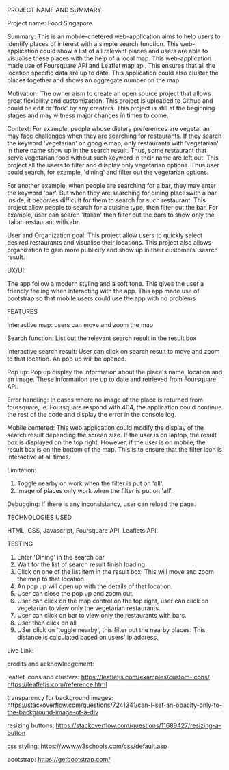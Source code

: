 PROJECT NAME AND SUMMARY

Project name: Food Singapore

Summary: This is an mobile-cnetered web-application aims to help users to identify places of interest with a simple search function. This web-application could show a list of all relevant places and users are able to visualise these places with the help of a local map. This web-application made use of Foursquare API and Leaflet map api. This ensures that all the location specific data are up to date. This application could also cluster the places together and shows an aggregate number on the map.

Motivation: The owner aism to create an open source project that allows great flexibility and customization. This project is uploaded to Github and could be edit or 'fork' by any creaters. This project is still at the beginning stages and may witness major changes in times to come.

Context: For example, people whose dietary preferences are vegetarian may face challenges when they are searching for restaurants. If they search the keyword 'vegetarian' on google map, only restaurants with 'vegetarian' in there name show up in the search result. Thus, some restaurant that serve vegetarian food without such keyword in their name are left out. This project all the users to filter and diisplay only vegetarian options. Thus user could search, for example, 'dining' and filter out the vegetarian options.

For another example, when people are searching for a bar, they may enter the keyword 'bar'. But when they are searching for dining placeswith a bar inside, it becomes difficult for them to search for such restaurant. This project allow people to search for a cuisine type, then filter out the bar. For example, user can search 'Italian' then filter out the bars to show only the italian restaurant with abr.

User and Organization goal: This project allow users to quickly select desired restaurants and visualise their locations. This project also allows organization to gain more publicity and show up in their customers' search result.

UX/UI:

The app follow a modern styling and a soft tone. This gives the user a friendly feeling when interacting with the app.
This app made use of bootstrap so that mobile users could use the app with no problems.


FEATURES

Interactive map: users can move and zoom the map

Search function: List out the relevant search result in the result box

Interactive search result: User can click on search result to move and zoom to that location. An pop up will be opened.

Pop up: Pop up display the information about the place's name, location and an image. These information are up to date and retrieved from Foursquare API.

Error handling: In cases where no image of the place is returned from foursquare, ie. Foursquare respond with 404, the application could continue the rest of the code and display the error in the console log.

Mobile centered: This web application could modify the display of the search result depending the screen size. If the user is on laptop, the result box is displayed on the top right. However, if the user is on mobile, the result box is on the bottom of the map. This is to ensure that the filter icon is interactive at all times.

Limitation: 

1. Toggle nearby on work when the filter is put on 'all'.
2. Image of places only work when the filter is put on 'all'.

Debugging: If there is any inconsistancy, user can reload the page.

TECHNOLOGIES USED

HTML, CSS, Javascript, Foursquare API, Leaflets API.

TESTING

1. Enter 'Dining' in the search bar
2. Wait for the list of search result finish loading
3. Click on one of the list item in the result box. This will move and zoom the map to that location.
4. An pop up will open up with the details of that location.
5. User can close the pop up and zoom out.
6. User can click on the map control on the top right, user can click on vegetarian to view only the vegetarian restaurants.
7. User can click on bar to view only the restaurants with bars.
8. User then click on all
9. USer click on 'toggle nearby', this filter out the nearby places. This distance is calculated based on users' ip address.

Live Link:


credits and acknowledgement:

leaflet icons and clusters:
 https://leafletjs.com/examples/custom-icons/
https://leafletjs.com/reference.html

transparency for background images:
https://stackoverflow.com/questions/7241341/can-i-set-an-opacity-only-to-the-background-image-of-a-div

resizing buttons:
https://stackoverflow.com/questions/11689427/resizing-a-button


css styling:
https://www.w3schools.com/css/default.asp

bootstrap:
https://getbootstrap.com/
